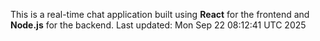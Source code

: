 This is a real-time chat application built using **React** for the frontend and **Node.js** for the backend.
Last updated: Mon Sep 22 08:12:41 UTC 2025
